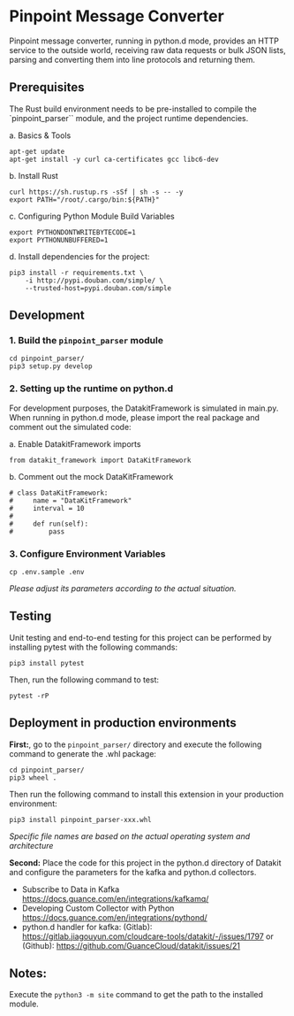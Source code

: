 # Pinpoint Message Converter

Pinpoint message converter, running in python.d mode, provides an HTTP service
to the outside world, receiving raw data requests or bulk JSON lists, parsing
and converting them into line protocols and returning them.

## Prerequisites

The Rust build environment needs to be pre-installed to compile the
`pinpoint_parser`` module, and the project runtime dependencies.

a. Basics & Tools

```
apt-get update
apt-get install -y curl ca-certificates gcc libc6-dev
```

b. Install Rust

```
curl https://sh.rustup.rs -sSf | sh -s -- -y
export PATH="/root/.cargo/bin:${PATH}"
```

c. Configuring Python Module Build Variables

```
export PYTHONDONTWRITEBYTECODE=1
export PYTHONUNBUFFERED=1
```

d. Install dependencies for the project:

```
pip3 install -r requirements.txt \
    -i http://pypi.douban.com/simple/ \
    --trusted-host=pypi.douban.com/simple
```

## Development

### 1. Build the `pinpoint_parser` module

```
cd pinpoint_parser/
pip3 setup.py develop
```

### 2. Setting up the runtime on python.d

For development purposes, the DatakitFramework is simulated in main.py. When
running in python.d mode, please import the real package and comment out the
simulated code:

a. Enable DatakitFramework imports

```
from datakit_framework import DataKitFramework
```

b. Comment out the mock DataKitFramework

```
# class DataKitFramework:
#     name = "DataKitFramework"
#     interval = 10
#
#     def run(self):
#         pass
```

### 3. Configure Environment Variables

```
cp .env.sample .env
```

*Please adjust its parameters according to the actual situation.*

## Testing

Unit testing and end-to-end testing for this project can be performed by
installing pytest with the following commands:

```
pip3 install pytest
```

Then, run the following command to test:

```
pytest -rP
```

## Deployment in production environments

**First:**, go to the `pinpoint_parser/` directory and execute the following
command to generate the .whl package:

```
cd pinpoint_parser/
pip3 wheel .
```

Then run the following command to install this extension in your production
environment:

```
pip3 install pinpoint_parser-xxx.whl
```

*Specific file names are based on the actual operating system and architecture*

**Second:** Place the code for this project in the python.d directory of Datakit
and configure the parameters for the kafka and python.d collectors.

- Subscribe to Data in Kafka https://docs.guance.com/en/integrations/kafkamq/
- Developing Custom Collector with Python
  https://docs.guance.com/en/integrations/pythond/
- python.d handler for kafka: (Gitlab):
  https://gitlab.jiagouyun.com/cloudcare-tools/datakit/-/issues/1797 or
  (Github): https://github.com/GuanceCloud/datakit/issues/21

## Notes:
Execute the `python3 -m site` command to get the path to the installed module.
